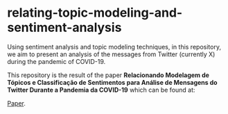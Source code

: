 # relating-topic-modeling-and-sentiment-analysis
Using sentiment analysis and topic modeling techniques, in this repository, we aim to present an analysis of the messages from Twitter (currently X) during the pandemic of COVID-19.

This repository is the result of the paper **Relacionando Modelagem de Tópicos e Classificação de Sentimentos para Análise de Mensagens do Twitter Durante a Pandemia da COVID-19** which can be found at:

[Paper](https://sol.sbc.org.br/index.php/webmedia_estendido/article/view/13064).
